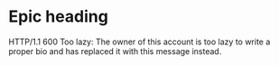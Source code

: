 # Epic heading

 HTTP/1.1 600 Too lazy: The owner of this account is too lazy to write a proper bio and has replaced it with this message instead.
